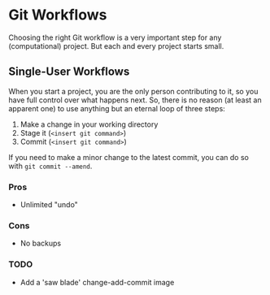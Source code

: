 # Git Workflows
Choosing the right Git workflow is a very important step for any (computational) project.
But each and every project starts small.

## Single-User Workflows
When you start a project, you are the only person contributing to it, so you have full control over what happens next.
So, there is no reason (at least an apparent one) to use anything but an eternal loop of three steps:

1. Make a change in your working directory
2. Stage it (`<insert git command>`)
3. Commit (`<insert git command>`)

<!-- Please make changes requested above and commit them to the repository -->

If you need to make a minor change to the latest commit, you can do so with `git commit --amend`.


### Pros
+ Unlimited "undo"

### Cons
- No backups

### TODO

- Add a 'saw blade' change-add-commit image
